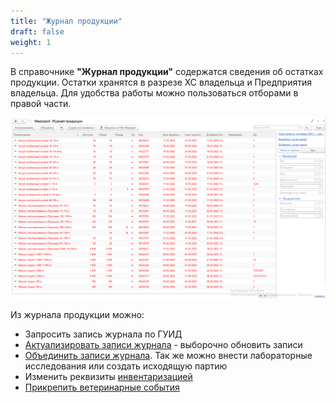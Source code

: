 ```yaml
---
title: "Журнал продукции"
draft: false
weight: 1
---
```


В справочнике **"Журнал продукции"** содержатся сведения об остатках продукции. Остатки хранятся в разрезе ХС владельца и Предприятия владельца.  Для удобства работы можно пользоваться отборами в правой части.

[![1][1]][1]

Из журнала продукции можно:

- Запросить запись журнала по ГУИД
- [Актуализировать записи журнала](https://konstanta-it.github.io/erp4food/mercury/integrationwithmercury/warehousejournal/updatingjournalentries/) - выборочно обновить записи
- [Объединить записи журнала](https://konstanta-it.github.io/erp4food/mercury/integrationwithmercury/warehousejournal/mergingjournalentries/). Так же можно внести лабораторные исследования или создать исходящую партию
- Изменить реквизиты [инвентаризацией](https://konstanta-it.github.io/erp4food/mercury/integrationwithmercury/warehousejournal/inventory/)
- [Прикрепить ветеринарные события](https://konstanta-it.github.io/erp4food/mercury/integrationwithmercury/warehousejournal/attachingveterinaryevents/)

[1]: 1.png
